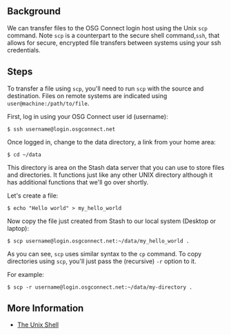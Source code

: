 [title]: - "Using scp to Transfer files"

Background
----------

We can transfer files to the OSG Connect login host using the Unix `scp` command. Note `scp` is a counterpart 
to the secure shell command,`ssh`, that allows for secure, encrypted file transfers between systems using your 
ssh credentials.

Steps
-----

To transfer a file using `scp`, you'll need to run `scp` with the source and
destination. Files on remote systems are indicated using
`user@machine:/path/to/file`.

First, log in using your OSG Connect user id (username): 


    $ ssh username@login.osgconnect.net


Once logged in, change to the data directory, a link from your home area:


    $ cd ~/data


This directory is area on the Stash data server that you can use to store files
and directories. It functions just like any other UNIX directory although it has
additional functions that we'll go over shortly. 

Let's create a file:


    $ echo "Hello world" > my_hello_world


Now copy the file just created from Stash to our local system (Desktop or
laptop):


    $ scp username@login.osgconnect.net:~/data/my_hello_world .


As you can see, `scp` uses similar syntax to the `cp` command. To copy
directories using `scp`, you'll just pass the (recursive) `-r` option to it. 

For example:


    $ scp -r username@login.osgconnect.net:~/data/my-directory .


More Information
----------------

-   [The Unix
    Shell](<http://swc-osg-workshop.github.io/2014-12-15-UChicago/novice/shell/index.html>)
